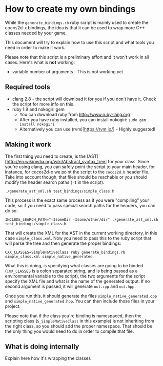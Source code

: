 # How to create my own bindings

While the `generate_bindings.rb` ruby script is mainly used to create the cocos2d-x bindings, the idea
is that it can be used to wrap more C++ classes needed by your game.

This document will try to explain how to use this script and what tools you need in order to make it
work.

Please note that this script is a preliminary effort and it won't work in all cases. Here's what is
**not** working:

* variable number of arguments - This is not working yet

## Required tools

* clang 2.8 - the script will download it for you if you don't have it. Check the script for more
  info on this.
* ruby 1.9 and nokogiri gem
    * You can download ruby from http://www.ruby-lang.org
    * After you have ruby installed, you can install nokogiri: `sudo gem install nokogiri`
    * Alternatively you can use (rvm)[https://rvm.io/] - Highly suggested!

## Making it work

The first thing you need to create, is the (AST)[http://en.wikipedia.org/wiki/Abstract_syntax_tree] for your class.
Since you're using clang, you can safely point the script to your main header, for instance, for cocos2d-x we
point the script to the `cocos2d.h` header file. Take into account though, that files should be reachable or you
should modify the header search paths (`-I` in the script).

    ./generate_ast_xml.sh test_bindings/simple_class.h

This process is the exact same process as if you were "compiling" your code, so if you need to pass special search
paths for the headers, you can do so:

    INCLUDE_SEARCH_PATH="-IsomeDir -Isome/other/dir" ./generate_ast_xml.sh test_bindings/simple_class.h

That will create the XML for the AST in the current working directory, in this case `simple_class.xml`. Now you need
to pass this to the ruby script that will parse the tree and then generate the proper bindings:

    CXX_CLASSES=SimpleNativeClass ruby generate_bindings.rb simple_class.xml simple_native_generated

What this is doing, is specifying what classes are going to be binded (`CXX_CLASSES` is a colon separated string, and
is being passed as a environmental variable to the script), the two arguments for the script specify the XML file and
what is the name of the generated output. If no second argument is passed, it will generate `out.cpp` and `out.hpp`.

Once you run this, it should generate the files `simple_native_generated.cpp` and `simple_native_generated.hpp`. You
can then include those files in your project.

Please note that if the class you're binding is namespaced, then the scripting class (`S_SimpleNativeClass` in this
example) is not inheriting from the right class, so you should add the proper namespace. That should be the only
thing you would need to do in order to compile that file.

## What is doing internally

Explain here how it's wrapping the classes